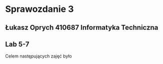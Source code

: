 # Sprawozdanie 3
## Łukasz Oprych 410687 Informatyka Techniczna

## Lab 5-7

Celem następujących zajęć było 